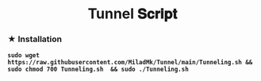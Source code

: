  <center><h1>Tunnel 𝐒𝐜𝐫𝐢𝐩𝐭<b> </h1></center>

### ★ Installation

``` 
sudo wget https://raw.githubusercontent.com/MiladMk/Tunnel/main/Tunneling.sh && sudo chmod 700 Tunneling.sh  && sudo ./Tunneling.sh
 ```
